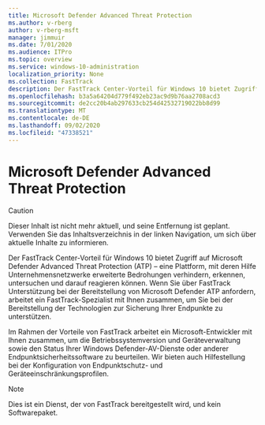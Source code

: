```yaml
---
title: Microsoft Defender Advanced Threat Protection
ms.author: v-rberg
author: v-rberg-msft
manager: jimmuir
ms.date: 7/01/2020
ms.audience: ITPro
ms.topic: overview
ms.service: windows-10-administration
localization_priority: None
ms.collection: FastTrack
description: Der FastTrack Center-Vorteil für Windows 10 bietet Zugriff auf Microsoft Defender Advanced Threat Protection (ATP) – ein neuer Dienst, mit dessen Hilfe Unternehmensnetzwerke erweiterte Bedrohungen verhindern, erkennen, untersuchen und darauf reagieren können.
ms.openlocfilehash: b3a5a64204d779f492eb23ac9d9b76aa2708acd3
ms.sourcegitcommit: de2cc20b4ab297633cb254d42532719022bb8d99
ms.translationtype: MT
ms.contentlocale: de-DE
ms.lasthandoff: 09/02/2020
ms.locfileid: "47338521"
---
```

# <a name="microsoft-defender-advanced-threat-protection"></a>Microsoft Defender Advanced Threat Protection

> [!CAUTION]
> Dieser Inhalt ist nicht mehr aktuell, und seine Entfernung ist geplant. Verwenden Sie das Inhaltsverzeichnis in der linken Navigation, um sich über aktuelle Inhalte zu informieren.

Der FastTrack Center-Vorteil für Windows 10 bietet Zugriff auf Microsoft Defender Advanced Threat Protection (ATP) – eine Plattform, mit deren Hilfe Unternehmensnetzwerke erweiterte Bedrohungen verhindern, erkennen, untersuchen und darauf reagieren können. Wenn Sie über FastTrack Unterstützung bei der Bereitstellung von Microsoft Defender ATP anfordern, arbeitet ein FastTrack-Spezialist mit Ihnen zusammen, um Sie bei der Bereitstellung der Technologien zur Sicherung Ihrer Endpunkte zu unterstützen.

Im Rahmen der Vorteile von FastTrack arbeitet ein Microsoft-Entwickler mit Ihnen zusammen, um die Betriebssystemversion und Geräteverwaltung sowie den Status Ihrer Windows Defender-AV-Dienste oder anderer Endpunktsicherheitssoftware zu beurteilen. Wir bieten auch Hilfestellung bei der Konfiguration von Endpunktschutz- und Geräteeinschränkungsprofilen.  

> [!NOTE]
> Dies ist ein Dienst, der von FastTrack bereitgestellt wird, und kein Softwarepaket. 

